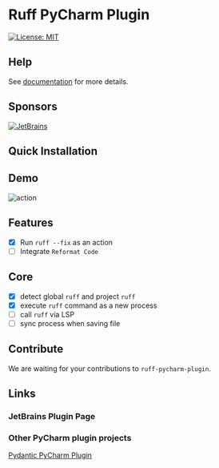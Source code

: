 # Ruff PyCharm Plugin
[![License: MIT](https://img.shields.io/badge/License-MIT-yellow.svg)](https://opensource.org/licenses/MIT)


## Help
See [documentation](https://koxudaxi.github.io/ruff-pycharm-plugin/) for more details.

## Sponsors
[![JetBrains](https://avatars.githubusercontent.com/u/60931315?s=200&v=4)](https://github.com/JetBrainsOfficial)


## Quick Installation

## Demo
![action](https://raw.githubusercontent.com/koxudaxi/ruff-pycharm-plugin/main/docs/action.png)


<!-- Plugin description -->
## Features
- [x] Run `ruff --fix` as an action
- [ ] Integrate `Reformat Code`

## Core
- [x] detect global `ruff` and project `ruff`
- [x] execute `ruff` command as a new process
- [ ] call `ruff` via LSP
- [ ] sync process when saving file

<!-- Plugin description end -->

## Contribute
We are waiting for your contributions to `ruff-pycharm-plugin`.


## Links
### JetBrains Plugin Page

### Other PyCharm plugin projects
[Pydantic PyCharm Plugin](https://github.com/koxudaxi/pydantic-pycharm-plugin/)

